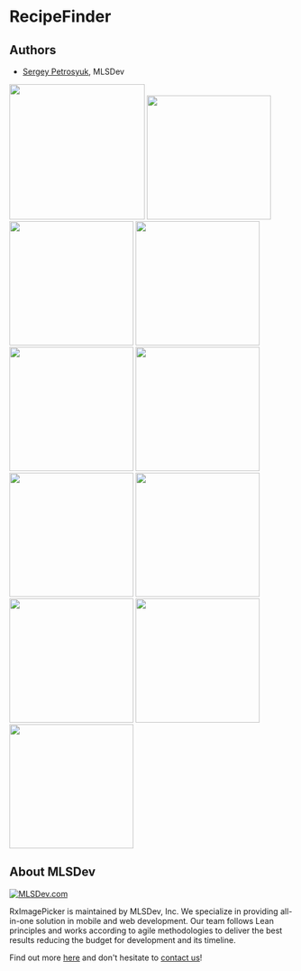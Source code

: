 # RecipeFinder



## Authors
* [Sergey Petrosyuk](mailto:petrosyuk@mlsdev.com), MLSDev 

<img src="https://github.com/MLSDev/RecipeFinder/blob/recipefinder-mvvm-rxjava/app/src/main/assets/1.png" width="240"> <img src="https://github.com/MLSDev/RecipeFinder/blob/recipefinder-mvvm-rxjava/app/src/main/assets/2.png" width="220"> <img src="https://github.com/MLSDev/RecipeFinder/blob/recipefinder-mvvm-rxjava/app/src/main/assets/3.png" width="220"> <img src="https://github.com/MLSDev/RecipeFinder/blob/recipefinder-mvvm-rxjava/app/src/main/assets/4.png" width="220"> <img src="https://github.com/MLSDev/RecipeFinder/blob/recipefinder-mvvm-rxjava/app/src/main/assets/5.png" width="220"> <img src="https://github.com/MLSDev/RecipeFinder/blob/recipefinder-mvvm-rxjava/app/src/main/assets/6.png" width="220"> <img src="https://github.com/MLSDev/RecipeFinder/blob/recipefinder-mvvm-rxjava/app/src/main/assets/7.png" width="220"> <img src="https://github.com/MLSDev/RecipeFinder/blob/recipefinder-mvvm-rxjava/app/src/main/assets/8.png" width="220"> <img src="https://github.com/MLSDev/RecipeFinder/blob/recipefinder-mvvm-rxjava/app/src/main/assets/9.png" width="220"> <img src="https://github.com/MLSDev/RecipeFinder/blob/recipefinder-mvvm-rxjava/app/src/main/assets/10.png" width="220"> <img src="https://github.com/MLSDev/RecipeFinder/blob/recipefinder-mvvm-rxjava/app/src/main/assets/11.png" width="220">

## About MLSDev

[<img src="https://cloud.githubusercontent.com/assets/1778155/11761239/ccfddf60-a0c2-11e5-8f2a-8573029ab09d.png" alt="MLSDev.com">][mlsdev]

RxImagePicker is maintained by MLSDev, Inc. We specialize in providing all-in-one solution in mobile and web development. Our team follows Lean principles and works according to agile methodologies to deliver the best results reducing the budget for development and its timeline. 

Find out more [here][mlsdev] and don't hesitate to [contact us][contact]!

[mlsdev]: http://mlsdev.com
[contact]: http://mlsdev.com/contact_us
[github-frederikos]: https://github.com/SerhiyPetrosyuk
